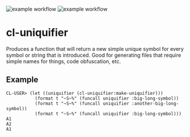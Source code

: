 ![example workflow](https://github.com/gpcz/cl-uniquifier/actions/workflows/testsbcl.yml/badge.svg)
![example workflow](https://github.com/gpcz/cl-uniquifier/actions/workflows/testccl.yml/badge.svg)

# cl-uniquifier
Produces a function that will return a new simple unique symbol for every symbol or string that is introduced.  Good for generating files that require simple names for things, code obfuscation, etc.

## Example
```
CL-USER> (let ((uniquifier (cl-uniquifier:make-uniquifier)))
           (format t "~S~%" (funcall uniquifier :big-long-symbol))
           (format t "~S~%" (funcall uniquifier :another-big-long-symbol))
           (format t "~S~%" (funcall uniquifier :big-long-symbol)))
A1
A2
A1
```
